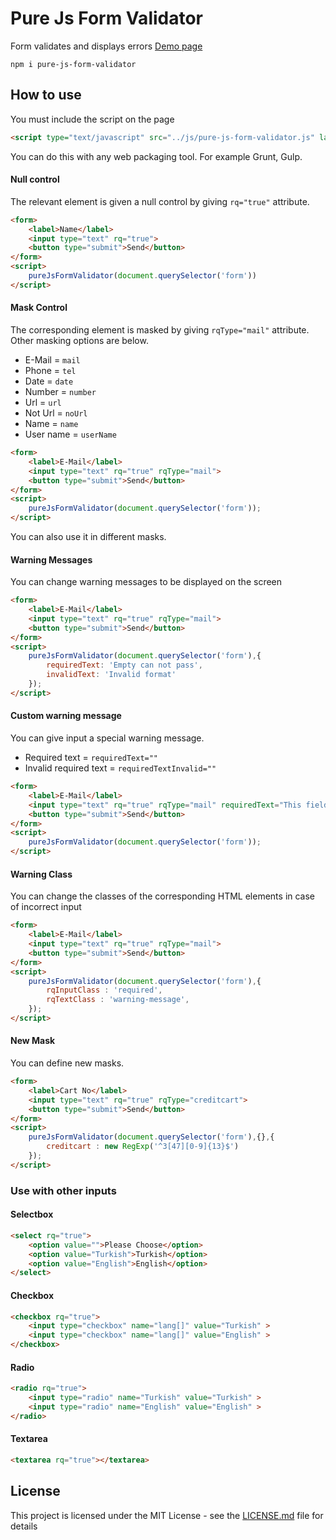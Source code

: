 # Pure Js Form Validator

Form validates and displays errors
[Demo page](https://yasin749.github.io/pure-js-form-validator/demo)
```
npm i pure-js-form-validator
```

## How to use
You must include the script on the page
```html
<script type="text/javascript" src="../js/pure-js-form-validator.js" lang="javascript"></script
```
You can do this with any web packaging tool. For example Grunt, Gulp.

#### Null control
The relevant element is given a null control by giving ```rq="true"``` attribute.
```html
<form>
    <label>Name</label>
    <input type="text" rq="true">
    <button type="submit">Send</button>
</form>
<script>
    pureJsFormValidator(document.querySelector('form'))
</script>
```

#### Mask Control
The corresponding element is masked by giving ```rqType="mail"``` attribute. Other masking options are below.
* E-Mail = ```mail```
* Phone = ```tel```
* Date = ```date```
* Number = ```number```
* Url = ```url```
* Not Url = ```noUrl```
* Name = ```name```
* User name = ```userName``` 
```html
<form>
    <label>E-Mail</label>
    <input type="text" rq="true" rqType="mail">
    <button type="submit">Send</button>
</form>
<script>
    pureJsFormValidator(document.querySelector('form'));
</script>
```
You can also use it in different masks.

#### Warning Messages
You can change warning messages to be displayed on the screen
```html
<form>
    <label>E-Mail</label>
    <input type="text" rq="true" rqType="mail">
    <button type="submit">Send</button>
</form>
<script>
    pureJsFormValidator(document.querySelector('form'),{
        requiredText: 'Empty can not pass',
        invalidText: 'Invalid format'
    });
</script>
```

#### Custom warning message
You can give input a special warning message.
* Required text = ```requiredText=""```
* Invalid required text = ```requiredTextInvalid=""```
```html
<form>
    <label>E-Mail</label>
    <input type="text" rq="true" rqType="mail" requiredText="This field can not be empty" requiredTextInvalid="You entered an invalid value">
    <button type="submit">Send</button>
</form>
<script>
    pureJsFormValidator(document.querySelector('form'));
</script>
```


#### Warning Class
You can change the classes of the corresponding HTML elements in case of incorrect input
```html
<form>
    <label>E-Mail</label>
    <input type="text" rq="true" rqType="mail">
    <button type="submit">Send</button>
</form>
<script>
    pureJsFormValidator(document.querySelector('form'),{
        rqInputClass : 'required',
        rqTextClass : 'warning-message',
    });
</script>
```

#### New Mask
You can define new masks.
```html
<form>
    <label>Cart No</label>
    <input type="text" rq="true" rqType="creditcart">
    <button type="submit">Send</button>
</form>
<script>
    pureJsFormValidator(document.querySelector('form'),{},{
        creditcart : new RegExp('^3[47][0-9]{13}$')
    });
</script>
```

### Use with other inputs

#### Selectbox
```html
<select rq="true">
    <option value="">Please Choose</option>
    <option value="Turkish">Turkish</option>
    <option value="English">English</option>
</select>
```

#### Checkbox
```html
<checkbox rq="true">
    <input type="checkbox" name="lang[]" value="Turkish" >
    <input type="checkbox" name="lang[]" value="English" >
</checkbox>
```

#### Radio
```html
<radio rq="true">
    <input type="radio" name="Turkish" value="Turkish" >
    <input type="radio" name="English" value="English" >
</radio>
```

#### Textarea
```html
<textarea rq="true"></textarea>
```




## License

This project is licensed under the MIT License - see the [LICENSE.md](LICENSE.md) file for details